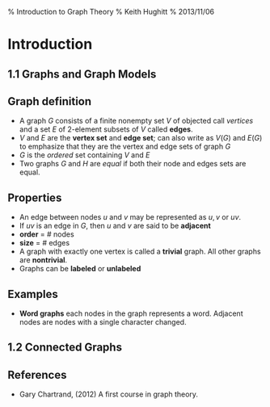 % Introduction to Graph Theory
% Keith Hughitt
% 2013/11/06

Introduction
============

1.1 Graphs and Graph Models
---------------------------

## Graph definition
- A graph $G$ consists of a finite nonempty set $V$ of objected call *vertices*
and  a set $E$ of 2-element subsets of $V$ called **edges**.
- $V$ and $E$ are the **vertex set** and **edge set**; can also write as $V(G)$ and
$E(G)$ to emphasize that they are the vertex and edge sets of graph $G$
- $G$ is the *ordered* set containing $V$ and $E$
- Two graphs $G$ and $H$ are *equal* if both their node and edges sets are equal.

## Properties
- An edge between nodes $u$ and $v$ may be represented as ${u,v}$ or $uv$.
- If $uv$ is an edge in $G$, then $u$ and $v$ are said to be **adjacent**
- **order** = # nodes
- **size** = # edges
- A graph with exactly one vertex is called a **trivial** graph. All other
graphs are **nontrivial**.
- Graphs can be **labeled** or **unlabeled**

## Examples
- **Word graphs** each nodes in the graph represents a word. Adjacent nodes
are nodes with a single character changed.

1.2 Connected Graphs
--------------------


References
----------
- Gary Chartrand,   (2012) A first course in graph theory.

